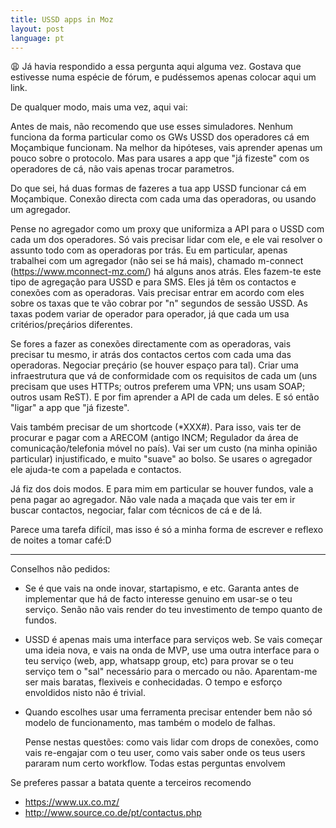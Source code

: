 ```yaml
---
title: USSD apps in Moz
layout: post
language: pt
---
```


:weary: Já havia respondido a essa pergunta aqui alguma vez.
Gostava que estivesse numa espécie de fórum, e pudéssemos apenas colocar aqui um link.

De qualquer modo, mais uma vez, aqui vai:

Antes de mais, não recomendo que use esses simuladores. Nenhum funciona da forma particular como os GWs USSD dos operadores cá em Moçambique funcionam.
Na melhor da hipóteses, vais aprender apenas um pouco sobre o protocolo. Mas para usares a app que "já fizeste" com os operadores de cá, não vais apenas trocar parametros.

Do que sei, há duas formas de fazeres a tua app USSD funcionar cá em Moçambique.
Conexão directa com cada uma das operadoras, ou usando um agregador.

Pense no agregador como um proxy que uniformiza a API para o USSD com cada um dos operadores.
Só vais precisar lidar com ele, e ele vai resolver o assunto todo com as operadoras por trás.
Eu em particular, apenas trabalhei com um agregador (não sei se há mais), chamado m-connect (https://www.mconnect-mz.com/)
há alguns anos atrás. Eles fazem-te este tipo de agregação para USSD e para SMS. Eles já têm os contactos e conexões com as operadoras.
Vais precisar entrar em acordo com eles sobre os taxas que te vão cobrar por "n" segundos de sessão USSD.
As taxas podem variar de operador para operador, já que cada um usa critérios/preçários diferentes.

Se fores a fazer as conexões directamente com as operadoras, vais precisar tu mesmo, ir atrás
dos contactos certos com cada uma das operadoras. Negociar preçário (se houver espaço para tal).
Criar uma infraestrutura que vá de conformidade com os requisitos de cada um (uns precisam que uses
HTTPs; outros preferem uma VPN; uns usam SOAP; outros usam ReST). E por fim aprender a API de cada um deles. E só então "ligar" a app que "já fizeste".

Vais também precisar de um shortcode (*XXX#). Para isso, vais ter de procurar e pagar com a ARECOM (antigo INCM; Regulador da área de comunicação/telefonia móvel no país).
Vai ser um custo (na minha opinião particular) injustificado, e muito "suave" ao bolso.
Se usares o agregador ele ajuda-te com a papelada e contactos.

Já fiz dos dois modos. E para mim em particular se houver fundos, vale a pena pagar ao agregador.
Não vale nada a maçada que vais ter em ir buscar contactos, negociar, falar com técnicos de cá e de lá.

Parece uma tarefa difícil, mas isso é só a minha forma de escrever e reflexo de noites a tomar café:D

---

Conselhos não pedidos:

- Se é que vais na onde inovar, startapismo, e etc. Garanta antes de implementar que há de facto interesse genuino em usar-se o teu serviço.
  Senão não vais render do teu investimento de tempo quanto de fundos.
- USSD é apenas mais uma interface para serviços web. Se vais começar uma ideia nova, e vais na onda de MVP, use uma outra interface para o teu serviço (web, app, whatsapp group, etc) para provar se o teu serviço tem o "sal" necessário para o mercado ou não.
  Aparentam-me ser mais baratas, flexiveis e conhecidadas.
  O tempo e esforço envoldidos nisto não é trivial.
- Quando escolhes usar uma ferramenta precisar entender bem não só modelo de funcionamento, mas também o modelo de falhas.

  Pense nestas questões: como vais lidar com drops de conexões, como vais re-engajar com o teu user, como vais saber onde os teus users pararam num certo workflow.
  Todas estas perguntas envolvem

Se preferes passar a batata quente a terceiros recomendo

- https://www.ux.co.mz/
- http://www.source.co.de/pt/contactus.php
